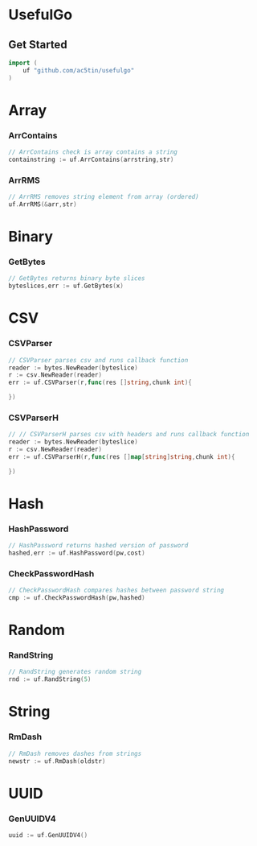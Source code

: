 # UsefulGo

## Get Started
```Go
import (
    uf "github.com/ac5tin/usefulgo"
)
```


# Array
### ArrContains
```Go
// ArrContains check is array contains a string
containstring := uf.ArrContains(arrstring,str)
```
### ArrRMS
```Go
// ArrRMS removes string element from array (ordered)
uf.ArrRMS(&arr,str)
```

# Binary
### GetBytes
```Go
// GetBytes returns binary byte slices
byteslices,err := uf.GetBytes(x)
```

# CSV
### CSVParser
```Go
// CSVParser parses csv and runs callback function
reader := bytes.NewReader(byteslice)
r := csv.NewReader(reader)
err := uf.CSVParser(r,func(res []string,chunk int){

})
```

### CSVParserH
```Go
// // CSVParserH parses csv with headers and runs callback function
reader := bytes.NewReader(byteslice)
r := csv.NewReader(reader)
err := uf.CSVParserH(r,func(res []map[string]string,chunk int){

})
```

# Hash
### HashPassword
```Go
// HashPassword returns hashed version of password
hashed,err := uf.HashPassword(pw,cost)
```
### CheckPasswordHash
```Go
// CheckPasswordHash compares hashes between password string
cmp := uf.CheckPasswordHash(pw,hashed)
```


# Random
### RandString
```Go
// RandString generates random string
rnd := uf.RandString(5)
```



# String
### RmDash
```Go
// RmDash removes dashes from strings
newstr := uf.RmDash(oldstr)
```


# UUID
### GenUUIDV4
```Go
uuid := uf.GenUUIDV4()
```